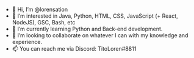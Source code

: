 - 👋 Hi, I’m @lorensation
- 👀 I’m interested in Java, Python, HTML, CSS, JavaScript (+ React, NodeJS), GSC, Bash, etc
- 🌱 I’m currently learning Python and Back-end development.
- 💞️ I’m looking to collaborate on whatever I can with my knowledge and experience.
- 📫 You can reach me via Discord: TitoLoren#8811
